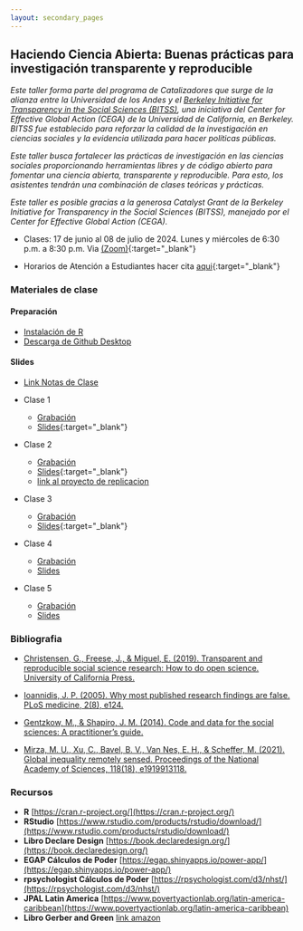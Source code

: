 ```yaml
---
layout: secondary_pages
---
```


## Haciendo Ciencia Abierta: Buenas prácticas para investigación transparente y reproducible

*Este taller forma parte del programa de Catalizadores que surge de la alianza entre la Universidad de los Andes y el [Berkeley Initiative for Transparency in the Social Sciences (BITSS)](https://www.bitss.org/), una iniciativa del Center for Effective Global Action (CEGA) de la Universidad de California, en Berkeley. BITSS fue establecido para reforzar la calidad de la investigación en ciencias sociales y la evidencia utilizada para hacer políticas públicas.*

*Este taller busca fortalecer las prácticas de investigación en las ciencias sociales proporcionando herramientas libres y de código abierto para fomentar una ciencia abierta, transparente y reproducible. Para esto, los asistentes tendrán una combinación de clases teóricas y prácticas.*

*Este taller es posible gracias a la generosa Catalyst Grant de la Berkeley Initiative for Transparency in the Social Sciences (BITSS), manejado por el Center for Effective Global Action (CEGA).*


- Clases: 17 de junio al 08 de julio de 2024. Lunes y miércoles de 6:30 p.m. a 8:30 p.m. Via [(Zoom)](https://uniandes-edu-co.zoom.us/j/81459093801){:target="_blank"}
	
	
- Horarios de Atención a Estudiantes  hacer cita [aqui](https://calendly.com/i-sarmiento/horarios-atencion-estudiantes){:target="_blank"}
	

### Materiales de clase

#### Preparación
- [Instalación de  R](https://rawcdn.githack.com/ignaciomsarmiento/BDML_USCO/53fbb98c1795eaa9c826135f3e12610d3027c896/Tutorials/01_Install_R/Install_R.html)
- [Descarga de Github Desktop](https://desktop.github.com/)


#### Slides

- [Link Notas de Clase](https://ignaciomsarmiento.github.io/HCA_Book/)

- Clase 1 
	- [Grabación](https://uniandes-my.sharepoint.com/:v:/g/personal/i_sarmiento_uniandes_edu_co/EdjgkBXCAZREiqw00TML9n4BanteN7daV4jiUB_IBX0cHw?e=P9BiiI)
	- [Slides](https://ignaciomsarmiento.github.io/teaching/HCA/Clase01/slides_day1#1){:target="_blank"}
	

- Clase 2 
	- [Grabación](https://uniandes-my.sharepoint.com/:v:/g/personal/i_sarmiento_uniandes_edu_co/EYzVoOcaV_1Dn5zMd47wiJ4BoOhljWVdqwl2OVYO560jqw?e=STYyLc)
	- [Slides](https://ignaciomsarmiento.github.io/teaching/HCA/Clase02/slides_day2#2){:target="_blank"}
	- [link al proyecto de replicacion](https://github.com/ignaciomsarmiento/ignaciomsarmiento.github.io/tree/master/teaching/HCA/Clase02/inequality_RS)


- Clase 3 
	- [Grabación](https://uniandes-my.sharepoint.com/:v:/g/personal/i_sarmiento_uniandes_edu_co/EV22FMS4OIlFi-9O5QYO_0QBKJG2iY_3m3JS71K9BANZ6w?e=TIWHcz)
	- [Slides](https://htmlpreview.github.io/?https://github.com/guscastilloa/guscastilloa.github.io/blob/master/_projects/teaching/Clase03/Clase03.html#/title-slide){:target="_blank"}

- Clase 4
	- [Grabación](https://uniandes-my.sharepoint.com/:v:/g/personal/i_sarmiento_uniandes_edu_co/EdKG4l3HnKdOtngcWZDU_2AB843r6xm1BQF41gV-16pj4g?e=sI2Mpm)
	- [Slides](https://html-preview.github.io/?url=https://github.com/guscastilloa/guscastilloa.github.io/blob/master/_projects/teaching/Clase04/Clase04.html)


- Clase 5
	- [Grabación]()
	- [Slides](https://html-preview.github.io/?url=https://github.com/guscastilloa/guscastilloa.github.io/blob/master/_projects/teaching/Clase05/Clase05.html)



### Bibliografia

- [Christensen, G., Freese, J., & Miguel, E. (2019). Transparent and reproducible social science research: How to do open science. University of California Press.](https://www.ucpress.edu/book/9780520296954/transparent-and-reproducible-social-science-research)

- [Ioannidis, J. P. (2005). Why most published research findings are false. PLoS medicine, 2(8), e124.](https://journals.plos.org/plosmedicine/article?id=10.1371/journal.pmed.0020124&xid=17259,15700019,15700186,15700190,15700248)

- [Gentzkow, M., & Shapiro, J. M. (2014). Code and data for the social sciences: A practitioner’s guide.](https://web.stanford.edu/~gentzkow/research/CodeAndData.pdf)

- [Mirza, M. U., Xu, C., Bavel, B. V., Van Nes, E. H., & Scheffer, M. (2021). Global inequality remotely sensed. Proceedings of the National Academy of Sciences, 118(18), e1919913118.](https://www.pnas.org/doi/full/10.1073/pnas.1919913118)

### Recursos

- **R**  [https://cran.r-project.org/](https://cran.r-project.org/)
- **RStudio**  [https://www.rstudio.com/products/rstudio/download/](https://www.rstudio.com/products/rstudio/download/)
- **Libro Declare Design** [https://book.declaredesign.org/](https://book.declaredesign.org/)
- **EGAP Cálculos de Poder** [https://egap.shinyapps.io/power-app/](https://egap.shinyapps.io/power-app/)
- **rpsychologist Cálculos de Poder** [https://rpsychologist.com/d3/nhst/](https://rpsychologist.com/d3/nhst/)
- **JPAL Latin America** [https://www.povertyactionlab.org/latin-america-caribbean](https://www.povertyactionlab.org/latin-america-caribbean)
- **Libro Gerber and Green** [link amazon](https://www.amazon.com/Field-Experiments-Design-Analysis-Interpretation/dp/0393979954)